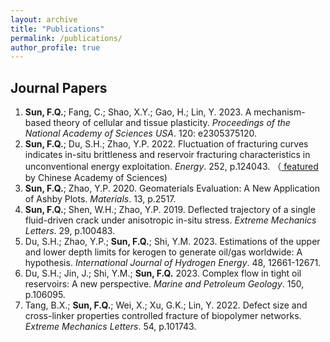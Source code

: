 ```yaml
---
layout: archive
title: "Publications"
permalink: /publications/
author_profile: true
---
```


<!-- {% if author.googlescholar %}
  You can also find my articles on <u><a href="{{author.googlescholar}}">my Google Scholar profile</a>.</u>
{% endif %}

{% include base_path %}

{% for post in site.publications reversed %}
  {% include archive-single.html %}
{% endfor %} -->

## Journal Papers

1. **Sun, F.Q.**; Fang, C.; Shao, X.Y.; Gao, H.; Lin, Y. 2023. A mechanism-based theory of cellular and tissue plasticity. *Proceedings of the National Academy of Sciences USA*. 120: e2305375120.
2. **Sun, F.Q.**; Du, S.H.; Zhao, Y.P. 2022. Fluctuation of fracturing curves indicates in-situ brittleness and reservoir fracturing characteristics in unconventional energy exploitation. *Energy*. 252, p.124043. （<a href="https://www.cas.cn/syky/202205/t20220516_4834822.shtml"> featured</a> by Chinese Academy of Sciences) 
3. **Sun, F.Q.**; Zhao, Y.P. 2020. Geomaterials Evaluation: A New Application of Ashby Plots. *Materials*. 13, p.2517.
4. **Sun, F.Q.**; Shen, W.H.; Zhao, Y.P. 2019. Deflected trajectory of a single fluid-driven crack under anisotropic in-situ stress. *Extreme Mechanics Letters*. 29, p.100483.
5. Du, S.H.; Zhao, Y.P.; **Sun, F.Q.**; Shi, Y.M. 2023. Estimations of the upper and lower depth limits for kerogen to generate oil/gas worldwide: A hypothesis. *International Journal of Hydrogen Energy*. 48, 12661-12671.
6. Du, S.H.; Jin, J.; Shi, Y.M.; **Sun, F.Q.** 2023. Complex flow in tight oil reservoirs: A new perspective. *Marine and Petroleum Geology*. 150, p.106095.
7. Tang, B.X.; **Sun, F.Q.**; Wei, X.; Xu, G.K.; Lin, Y. 2022. Defect size and cross-linker properties controlled fracture of biopolymer networks. *Extreme Mechanics Letters*. 54, p.101743.
